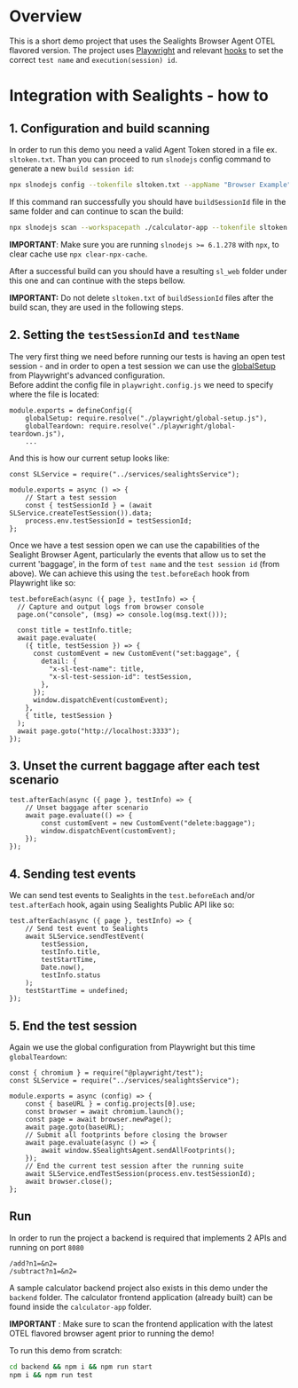# Overview
This is a short demo project that uses the Sealights Browser Agent OTEL flavored version.
The project uses [Playwright](https://playwright.dev/) and relevant 
[hooks](https://playwright.dev/docs/writing-tests#using-test-hooks) to set the 
correct `test name` and `execution(session) id`.

# Integration with Sealights - how to

## 1. Configuration and build scanning
In order to run this demo you need a valid Agent Token stored in a file ex. `sltoken.txt`.
Than you can proceed to run `slnodejs` config command to generate a new `build session id`:
```bash
npx slnodejs config --tokenfile sltoken.txt --appName "Browser Example" --branch "master" --build 1.0.0
```
If this command ran successfully you should have `buildSessionId` file in the same folder and can continue to scan the build:
```bash
npx slnodejs scan --workspacepath ./calculator-app --tokenfile sltoken.txt --buildsessionidfile buildSessionId --scm none --instrumentForBrowsers --enableOpenTelemetry --outputpath "sl_web"
```
**IMPORTANT**: Make sure you are running `slnodejs >= 6.1.278` with `npx`, to clear cache use `npx clear-npx-cache`.

After a successful build can you should have a resulting `sl_web` folder under this one and can continue with the steps bellow.

**IMPORTANT:** Do not delete `sltoken.txt` of `buildSessionId` files after the build scan, they are used in the following steps.

## 2. Setting the `testSessionId` and `testName`
The very first thing we need before running our tests is having an open test session -
and in order to open a test session we can use the [globalSetup](https://playwright.dev/docs/test-advanced#global-setup-and-teardown)
from Playwright's advanced configuration. <br>
Before addint the config file in `playwright.config.js` we need to specify where the file is located:
```ecmascript 6
module.exports = defineConfig({
    globalSetup: require.resolve("./playwright/global-setup.js"),
    globalTeardown: require.resolve("./playwright/global-teardown.js"),
    ...
```
And this is how our current setup looks like:
```ecmascript 6
const SLService = require("../services/sealightsService");

module.exports = async () => {
    // Start a test session
    const { testSessionId } = (await SLService.createTestSession()).data;
    process.env.testSessionId = testSessionId;
};
```
Once we have a test session open we can use the capabilities of the Sealight Browser Agent, particularly the events
that allow us to set the current 'baggage', in the form of `test name` and the `test session id` (from above).
We can achieve this using the `test.beforeEach` hook from Playwright like so:

```ecmascript6
test.beforeEach(async ({ page }, testInfo) => {
  // Capture and output logs from browser console
  page.on("console", (msg) => console.log(msg.text()));

  const title = testInfo.title;
  await page.evaluate(
    ({ title, testSession }) => {
      const customEvent = new CustomEvent("set:baggage", {
        detail: {
          "x-sl-test-name": title,
          "x-sl-test-session-id": testSession,
        },
      });
      window.dispatchEvent(customEvent);
    },
    { title, testSession }
  );
  await page.goto("http://localhost:3333");
});
```

## 3. Unset the current baggage after each test scenario
```ecmascript 6
test.afterEach(async ({ page }, testInfo) => {
    // Unset baggage after scenario
    await page.evaluate(() => {
        const customEvent = new CustomEvent("delete:baggage");
        window.dispatchEvent(customEvent);
    });
});
```

## 4. Sending test events
We can send test events to Sealights in the `test.beforeEach` and/or `test.afterEach` hook, again using Sealights Public API like so:
```ecmascript 6
test.afterEach(async ({ page }, testInfo) => {
    // Send test event to Sealights
    await SLService.sendTestEvent(
        testSession,
        testInfo.title,
        testStartTime,
        Date.now(),
        testInfo.status
    );
    testStartTime = undefined;
});
```

## 5. End the test session
Again we use the global configuration from Playwright but this time `globalTeardown`:
```ecmascript 6
const { chromium } = require("@playwright/test");
const SLService = require("../services/sealightsService");

module.exports = async (config) => {
    const { baseURL } = config.projects[0].use;
    const browser = await chromium.launch();
    const page = await browser.newPage();
    await page.goto(baseURL);
    // Submit all footprints before closing the browser
    await page.evaluate(async () => {
        await window.$SealightsAgent.sendAllFootprints();
    });
    // End the current test session after the running suite
    await SLService.endTestSession(process.env.testSessionId);
    await browser.close();
};
```

## Run
In order to run the project a backend is required that implements 2 APIs and running on port `8080`
```
/add?n1=&n2=
/subtract?n1=&n2=
```

A sample calculator backend project also exists in this demo under the `backend` folder. The calculator
frontend application (already built) can be found inside the `calculator-app` folder.

**IMPORTANT** : Make sure to scan the frontend application with the latest OTEL flavored browser agent prior to running the demo!

To run this demo from scratch:
```bash
cd backend && npm i && npm run start
npm i && npm run test
```